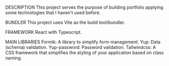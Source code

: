 DESCRIPTION
This project serves the purpose of building portfolio applying some technologies that I haven't used before.

BUNDLER
This project uses Vite as the build tool/bundler.

FRAMEWORK
React with Typescript.

MAIN LIBRARIES
Formik: A library to simplify form management.
Yup: Data (schema) validation.
Yup-password: Password validation.
Tailwindcss: A CSS framework that simplifies the styling of your application based on class naming.
